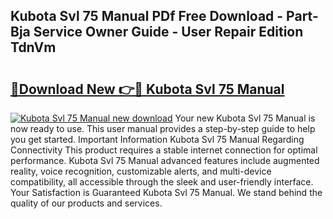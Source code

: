 ## Kubota Svl 75 Manual PDf Free Download - Part-Bja Service Owner Guide - User Repair Edition TdnVm

# <h2><a href="http://bc91090.oget.top/?id=Kubota+Svl+75+Manual">🔗Download New 👉🔴 Kubota Svl 75 Manual</a></h2>

[![Kubota Svl 75 Manual new download](https://i.imgur.com/5g1atiW.png)](http://bc91090.oget.top/?id=Kubota+Svl+75+Manual)
Your new Kubota Svl 75 Manual is now ready to use. This user manual provides a step-by-step guide to help you get started. Important Information Kubota Svl 75 Manual Regarding Connectivity This product requires a stable internet connection for optimal performance. Kubota Svl 75 Manual advanced features include augmented reality, voice recognition, customizable alerts, and multi-device compatibility, all accessible through the sleek and user-friendly interface. Your Satisfaction is Guaranteed Kubota Svl 75 Manual. We stand behind the quality of our products and services.
